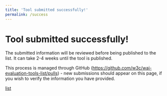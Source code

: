 ```yaml
---
title: 'Tool submitted successfully!'
permalink: /success
---
```


# Tool submitted successfully!

The submitted information will be reviewed before being published to the list. It can take 2-4 weeks until the tool is published.

This process is managed through GitHub (<a href="https://github.com/w3c/wai-evaluation-tools-list/pulls">https://github.com/w3c/wai-evaluation-tools-list/pulls</a>) - new submissions should appear on this page, if you wish to verify the information you have provided.

[list](/list-of-evaluation-tools/)